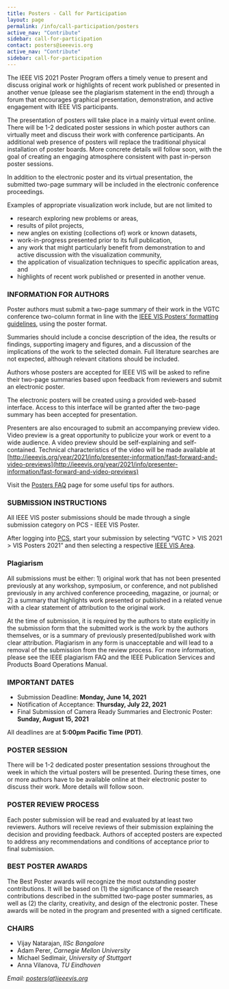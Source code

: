 ```yaml
---
title: Posters - Call for Participation
layout: page
permalink: /info/call-participation/posters
active_nav: "Contribute"
sidebar: call-for-participation
contact: posters@ieeevis.org
active_nav: "Contribute"
sidebar: call-for-participation
---
```


The IEEE VIS 2021 Poster Program offers a timely venue to present and discuss original work or highlights of recent work published or presented in another venue (please see the plagiarism statement in the end) through a forum that encourages graphical presentation, demonstration, and active engagement with IEEE VIS participants.

The presentation of posters will take place in a mainly virtual event online. There will be 1-2 dedicated poster sessions in which poster authors can virtually meet and discuss their work with conference participants. An additional web presence of posters will replace the traditional physical installation of poster boards. More concrete details will follow soon, with the goal of creating an engaging atmosphere consistent with past in-person poster sessions.   

In addition to the electronic poster and its virtual presentation, the submitted two-page summary will be included in the electronic conference proceedings. 

Examples of appropriate visualization work include, but are not limited to


* research exploring new problems or areas,
* results of pilot projects,
* new angles on existing (collections of) work or known datasets,
* work-in-progress presented prior to its full publication,
* any work that might particularly benefit from demonstration to and
  active discussion with the visualization community,
* the application of visualization techniques to
  specific application areas, and 
* highlights of recent work published or presented in another venue.

### INFORMATION FOR AUTHORS

Poster authors must submit a two-page summary of their work in the VGTC conference two-column format in line with the [IEEE VIS Posters’ formatting guidelines](https://tc.computer.org/vgtc/publications/conference), using the poster format.

Summaries should include a concise description of the idea, the results or findings, supporting imagery and figures, and a discussion of the implications of the work to the selected domain. Full literature searches are not expected, although relevant citations should be included.

Authors whose posters are accepted for IEEE VIS will be asked to refine their two-page summaries based upon feedback from reviewers and submit an electronic poster.

The electronic posters will be created using a provided web-based interface. Access to this interface will be granted after the two-page summary has been accepted for presentation.

Presenters are also encouraged to submit an accompanying preview video. Video preview is a great opportunity to publicize your work or event to a wide audience. A video preview should be self-explaining and self-contained. Technical characteristics of the video will be made available at [http://ieeevis.org/year/2021/info/presenter-information/fast-forward-and-video-previews](http://ieeevis.org/year/2021/info/presenter-information/fast-forward-and-video-previews)

Visit the [Posters FAQ](http://ieeevis.org/year/2021/info/call-participation/posters-faq) page for some useful tips for authors.

### SUBMISSION INSTRUCTIONS

All IEEE VIS poster submissions should be made through a single submission category on PCS - IEEE VIS Poster.

After logging into [PCS](https://new.precisionconference.com/submissions), start your submission by selecting “VGTC > VIS 2021 > VIS Posters 2021” and then selecting a respective [IEEE VIS Area](http://ieeevis.org/governance/area-model#description-of-vis-areas).

### Plagiarism
All submissions must be either: 1) original work that has not been presented previously at any workshop, symposium, or conference, and not published previously in any archived conference proceeding, magazine, or journal; or 2) a summary that highlights work presented or published in a related venue with a clear statement of attribution to the original work. 

At the time of submission, it is required by the authors to state explicitly in the submission form that the submitted work is the work by the authors themselves, or is a summary of previously presented/published work with clear attribution. Plagiarism in any form is unacceptable and will lead to a removal of the submission from the review process. For more information, please see the IEEE plagiarism FAQ and the IEEE Publication Services and Products Board Operations Manual.

### IMPORTANT DATES

* Submission Deadline: **Monday, June 14, 2021**
* Notification of Acceptance: **Thursday, July 22, 2021**
* Final Submission of Camera Ready Summaries and Electronic Poster: **Sunday, August 15, 2021**

All deadlines are at **5:00pm Pacific Time (PDT)**.

### POSTER SESSION

There will be 1-2 dedicated poster presentation sessions throughout the week in which the virtual posters will be presented. During these times, one or more authors have to be available online at their electronic poster to discuss their work. More details will follow soon.

### POSTER REVIEW PROCESS

Each poster submission will be read and evaluated by at least two reviewers. Authors will receive reviews of their submission explaining the decision and providing feedback. Authors of accepted posters are expected to address any recommendations and conditions of acceptance prior to final submission.

### BEST POSTER AWARDS 

The Best Poster awards will recognize the most outstanding poster contributions. It will be based on (1) the significance of the  research contributions described in the submitted two-page poster summaries, as well as (2) the clarity, creativity, and design of the electronic poster. These awards will be noted in the program and presented with a signed certificate. 


### CHAIRS

* Vijay Natarajan, *IISc Bangalore*
* Adam Perer, *Carnegie Mellon University*
* Michael Sedlmair, *University of Stuttgart*  
* Anna Vilanova, *TU Eindhoven* 


*Email: [posters(at)ieeevis.org](mailto:posters@ieeevis.org)*
